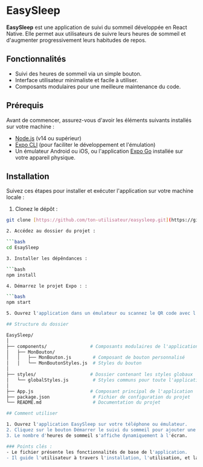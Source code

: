 # EasySleep

**EasySleep** est une application de suivi du sommeil développée en React Native. Elle permet aux utilisateurs de suivre leurs heures de sommeil et d'augmenter progressivement leurs habitudes de repos.

## Fonctionnalités

- Suivi des heures de sommeil via un simple bouton.
- Interface utilisateur minimaliste et facile à utiliser.
- Composants modulaires pour une meilleure maintenance du code.

## Prérequis

Avant de commencer, assurez-vous d'avoir les éléments suivants installés sur votre machine :

- [Node.js](https://nodejs.org/en/) (v14 ou supérieur)
- [Expo CLI](https://docs.expo.dev/get-started/installation/) (pour faciliter le développement et l'émulation)
- Un émulateur Android ou iOS, ou l'application [Expo Go](https://expo.dev/client) installée sur votre appareil physique.

## Installation

Suivez ces étapes pour installer et exécuter l'application sur votre machine locale :

1. Clonez le dépôt :

```bash
git clone [https://github.com/ton-utilisateur/easysleep.git](https://github.com/Andrea-cle/EasySleep)

2. Accédez au dossier du projet :

```bash
cd EsaySleep

3. Installer les dépêndances :

```bash
npm install

4. Démarrez le projet Expo : :

```bash
npm start

5. Ouvrez l'application dans un émulateur ou scannez le QR code avec l'application Expo Go sur votre téléphone

## Structure du dossier

EasySleep/
│
├── components/                # Composants modulaires de l'application
│   ├── MonBouton/
│   │   ├── MonBouton.js        # Composant de bouton personnalisé
│   │   └── MonBoutonStyles.js  # Styles du bouton
│
├── styles/                    # Dossier contenant les styles globaux
│   └── globalStyles.js         # Styles communs pour toute l'application
│
├── App.js                     # Composant principal de l'application
├── package.json                # Fichier de configuration du projet
└── README.md                   # Documentation du projet

## Comment utiliser

1. Ouvrez l'application EasySleep sur votre téléphone ou émulateur.
2. Cliquez sur le bouton Démarrer le suivi du sommeil pour ajouter une heure de sommeil.
3. Le nombre d'heures de sommeil s'affiche dynamiquement à l'écran.

### Points clés :
- Le fichier présente les fonctionnalités de base de l'application.
- Il guide l'utilisateur à travers l'installation, l'utilisation, et la structure du projet.


